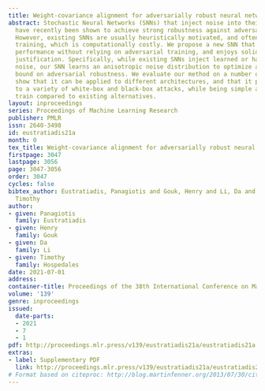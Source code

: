 ```yaml
---
title: Weight-covariance alignment for adversarially robust neural networks
abstract: Stochastic Neural Networks (SNNs) that inject noise into their hidden layers
  have recently been shown to achieve strong robustness against adversarial attacks.
  However, existing SNNs are usually heuristically motivated, and often rely on adversarial
  training, which is computationally costly. We propose a new SNN that achieves state-of-the-art
  performance without relying on adversarial training, and enjoys solid theoretical
  justification. Specifically, while existing SNNs inject learned or hand-tuned isotropic
  noise, our SNN learns an anisotropic noise distribution to optimize a learning-theoretic
  bound on adversarial robustness. We evaluate our method on a number of popular benchmarks,
  show that it can be applied to different architectures, and that it provides robustness
  to a variety of white-box and black-box attacks, while being simple and fast to
  train compared to existing alternatives.
layout: inproceedings
series: Proceedings of Machine Learning Research
publisher: PMLR
issn: 2640-3498
id: eustratiadis21a
month: 0
tex_title: Weight-covariance alignment for adversarially robust neural networks
firstpage: 3047
lastpage: 3056
page: 3047-3056
order: 3047
cycles: false
bibtex_author: Eustratiadis, Panagiotis and Gouk, Henry and Li, Da and Hospedales,
  Timothy
author:
- given: Panagiotis
  family: Eustratiadis
- given: Henry
  family: Gouk
- given: Da
  family: Li
- given: Timothy
  family: Hospedales
date: 2021-07-01
address:
container-title: Proceedings of the 38th International Conference on Machine Learning
volume: '139'
genre: inproceedings
issued:
  date-parts:
  - 2021
  - 7
  - 1
pdf: http://proceedings.mlr.press/v139/eustratiadis21a/eustratiadis21a.pdf
extras:
- label: Supplementary PDF
  link: http://proceedings.mlr.press/v139/eustratiadis21a/eustratiadis21a-supp.pdf
# Format based on citeproc: http://blog.martinfenner.org/2013/07/30/citeproc-yaml-for-bibliographies/
---
```

